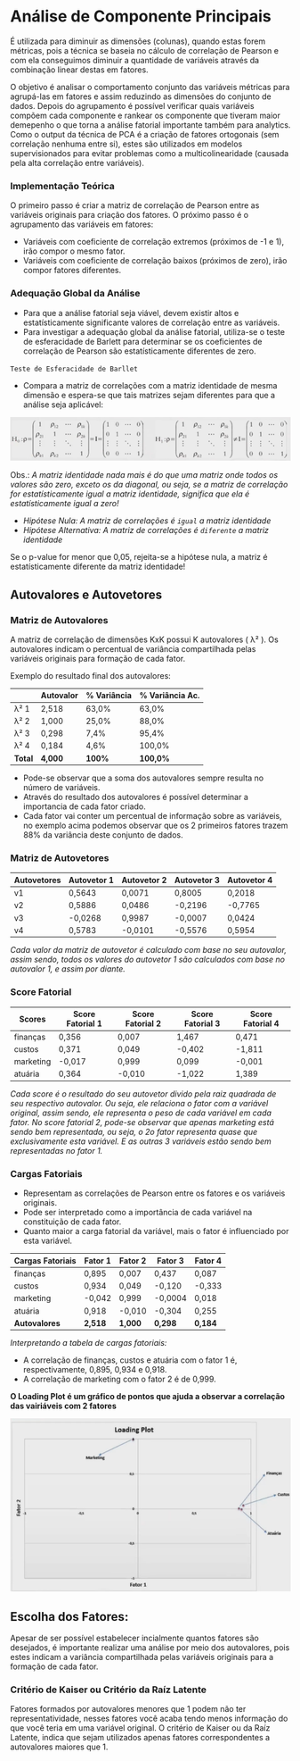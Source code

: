 # Análise de Componente Principais

É utilizada para diminuir as dimensões (colunas), quando estas forem métricas, pois a técnica se baseia no cálculo de correlação de Pearson e com ela conseguimos diminuir a quantidade de variáveis através da combinação linear destas em fatores.

O objetivo é analisar o comportamento conjunto das variáveis métricas para agrupá-las em fatores e assim reduzindo as dimensões do conjunto de dados.
Depois do agrupamento é possível verificar quais variáveis compõem cada componente e rankear os componente que tiveram maior demepenho o que torna a análise fatorial importante também para analytics.
Como o output da técnica de PCA é a criação de fatores ortogonais (sem correlação nenhuma entre si), estes são utilizados em modelos supervisionados para evitar problemas como a multicolinearidade (causada pela alta correlação entre variáveis).

### Implementação Teórica

O primeiro passo é criar a matriz de correlação de Pearson entre as variáveis originais para criação dos fatores. O próximo passo é o agrupamento das variáveis em fatores:
- Variáveis com coeficiente de correlação extremos (próximos de -1 e 1), irão compor o mesmo fator.
- Variáveis com coeficiente de correlação baixos (próximos de zero), irão compor fatores diferentes.

### Adequação Global da Análise
- Para que a análise fatorial seja viável, devem existir altos e estatísticamente significante valores de correlação entre as variáveis. 
- Para investigar a adequação global da análise fatorial, utiliza-se o teste de esferacidade de Barlett para determinar se os coeficientes de correlação de Pearson são estatísticamente diferentes de zero.

``Teste de Esferacidade de Barllet``
- Compara a matriz de correlações com a matriz identidade de mesma dimensão e espera-se que tais matrizes sejam diferentes para que a análise seja aplicável:

![alt text](png/image.png)

Obs.: *A matriz identidade nada mais é do que uma matriz onde todos os valores são zero, exceto os da diagonal, ou seja, se a matriz de correlação for estatísticamente igual a matriz identidade, significa que ela é estatísticamente igual a zero!*

- *Hipótese Nula: A matriz de correlações é ``igual`` a matriz identidade*
- *Hipótese Alternativa: A matriz de correlações é ``diferente`` a matriz identidade*

Se o p-value for menor que 0,05, rejeita-se a hipótese nula, a matriz é estatísticamente diferente da matriz identidade!

## Autovalores e Autovetores

### Matriz de Autovalores

A matriz de correlação de dimensões KxK possui K autovalores ( λ² ). Os autovalores indicam o percentual de variância compartilhada pelas variáveis originais para formação de cada fator.

Exemplo do resultado final dos autovalores:

|             | Autovalor | % Variância | % Variância Ac. |
|-------------|-----------|-------------|-----------------|
| λ² 1        | 2,518     | 63,0%       | 63,0%           |
| λ² 2        | 1,000     | 25,0%       | 88,0%           |
| λ² 3        | 0,298     | 7,4%        | 95,4%           |
| λ² 4        | 0,184     | 4,6%        | 100,0%          |
| **Total**   | **4,000** | **100%**    | **100,0%**      |


- Pode-se observar que a soma dos autovalores sempre resulta no número de variáveis.
- Através do resultado dos autovalores é possível determinar a importancia de cada fator criado.
- Cada fator vai conter um percentual de informação sobre as variáveis, no exemplo acima podemos observar que os 2 primeiros fatores trazem 88% da variância deste conjunto de dados.

### Matriz de Autovetores

| Autovetores | Autovetor 1 | Autovetor 2 | Autovetor 3 | Autovetor 4 |
|-------------|-------------|-------------|-------------|-------------|
| v1          | 0,5643     | 0,0071      | 0,8005      | 0,2018      |
| v2          | 0,5886     | 0,0486      | -0,2196     | -0,7765     |
| v3          | -0,0268    | 0,9987      | -0,0007     | 0,0424      |
| v4          | 0,5783     | -0,0101     | -0,5576     | 0,5954      |

*Cada valor da matriz de autovetor é calculado com base no seu autovalor, assim sendo, todos os valores do autovetor 1 são calculados com base no autovalor 1, e assim por diante.*

### Score Fatorial

| Scores    | Score Fatorial 1 | Score Fatorial 2 | Score Fatorial 3 | Score Fatorial 4 |
|-----------|------------------|------------------|------------------|------------------|
| finanças  | 0,356           | 0,007            | 1,467            | 0,471            |
| custos    | 0,371           | 0,049            | -0,402           | -1,811           |
| marketing | -0,017          | 0,999            | 0,099            | -0,001           |
| atuária   | 0,364           | -0,010           | -1,022           | 1,389            |

*Cada score é o resultado do seu autovetor divido pela raiz quadrada de seu respectivo autovalor. Ou seja, ele relaciona o fator com a variável original, assim sendo, ele representa o peso de cada variável em cada fator. No score fatorial 2, pode-se observar que apenas marketing está sendo bem representada, ou seja, o 2o fator representa quase que exclusivamente esta variável. E as outras 3 variáveis estão sendo bem representadas no fator 1.*

### Cargas Fatoriais

- Representam as correlações de Pearson entre os fatores e os variáveis originais.
- Pode ser interpretado como a importância de cada variável na constituição de cada fator.
- Quanto maior a carga fatorial da variável, mais o fator é influenciado por esta variável.

| Cargas Fatoriais | Fator 1 | Fator 2 | Fator 3 | Fator 4 |
|------------------|---------|---------|---------|---------|
| finanças         | 0,895   | 0,007   | 0,437   | 0,087   |
| custos           | 0,934   | 0,049   | -0,120  | -0,333  |
| marketing        | -0,042  | 0,999   | -0,0004 | 0,018   |
| atuária          | 0,918   | -0,010  | -0,304  | 0,255   |
| **Autovalores**  | **2,518** | **1,000** | **0,298** | **0,184** |

*Interpretando a tabela de cargas fatoriais:* 

- A correlação de finanças, custos e atuária com o fator 1 é, respectivamente, 0,895, 0,934 e 0,918.
- A correlação de marketing com o fator 2 é de 0,999.

**O Loading Plot é um gráfico de pontos que ajuda a observar a correlação das vairiáveis com 2 fatores**

![alt text](png/image-1.png)

## Escolha dos Fatores:

Apesar de ser possível estabelecer incialmente quantos fatores são desejados, é importante realizar uma análise por meio dos autovalores, pois estes indicam a variância compartilhada pelas variáveis originais para a formação de cada fator.

### Critério de Kaiser ou Critério da Raíz Latente

Fatores formados por autovalores menores que 1 podem não ter representatividade, nesses fatores você acaba tendo menos informação do que você teria em uma variável original. O critério de Kaiser ou da Raíz Latente, indica que sejam utilizados apenas fatores correspondentes a autovalores maiores que 1.